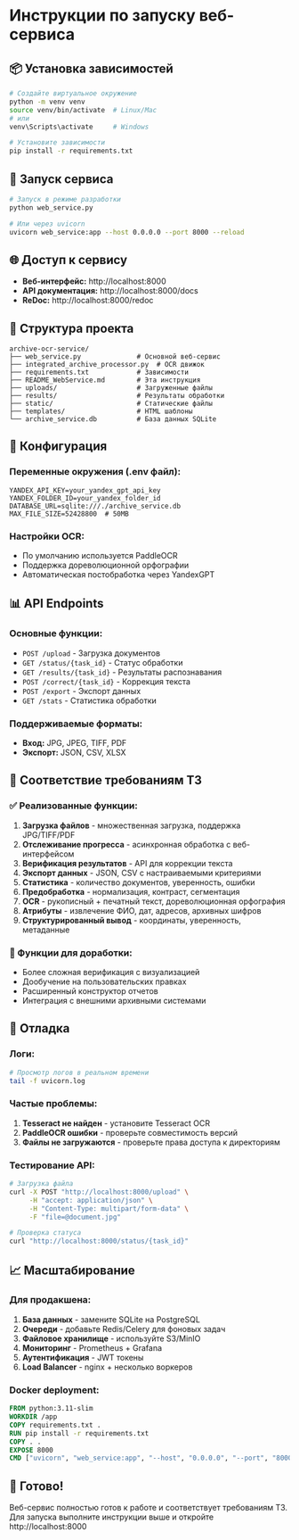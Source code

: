 # Инструкции по запуску веб-сервиса

## 📦 Установка зависимостей

```bash
# Создайте виртуальное окружение
python -m venv venv
source venv/bin/activate  # Linux/Mac
# или
venv\Scripts\activate     # Windows

# Установите зависимости
pip install -r requirements.txt
```

## 🚀 Запуск сервиса

```bash
# Запуск в режиме разработки
python web_service.py

# Или через uvicorn
uvicorn web_service:app --host 0.0.0.0 --port 8000 --reload
```

## 🌐 Доступ к сервису

- **Веб-интерфейс:** http://localhost:8000
- **API документация:** http://localhost:8000/docs
- **ReDoc:** http://localhost:8000/redoc

## 📁 Структура проекта

```
archive-ocr-service/
├── web_service.py              # Основной веб-сервис
├── integrated_archive_processor.py  # OCR движок
├── requirements.txt            # Зависимости
├── README_WebService.md        # Эта инструкция
├── uploads/                    # Загруженные файлы
├── results/                    # Результаты обработки
├── static/                     # Статические файлы
├── templates/                  # HTML шаблоны
└── archive_service.db          # База данных SQLite
```

## 🔧 Конфигурация

### Переменные окружения (.env файл):
```
YANDEX_API_KEY=your_yandex_gpt_api_key
YANDEX_FOLDER_ID=your_yandex_folder_id
DATABASE_URL=sqlite:///./archive_service.db
MAX_FILE_SIZE=52428800  # 50MB
```

### Настройки OCR:
- По умолчанию используется PaddleOCR
- Поддержка дореволюционной орфографии
- Автоматическая постобработка через YandexGPT

## 📊 API Endpoints

### Основные функции:
- `POST /upload` - Загрузка документов
- `GET /status/{task_id}` - Статус обработки
- `GET /results/{task_id}` - Результаты распознавания
- `POST /correct/{task_id}` - Коррекция текста
- `POST /export` - Экспорт данных
- `GET /stats` - Статистика обработки

### Поддерживаемые форматы:
- **Вход:** JPG, JPEG, TIFF, PDF
- **Экспорт:** JSON, CSV, XLSX

## 🎯 Соответствие требованиям ТЗ

### ✅ Реализованные функции:
1. **Загрузка файлов** - множественная загрузка, поддержка JPG/TIFF/PDF
2. **Отслеживание прогресса** - асинхронная обработка с веб-интерфейсом
3. **Верификация результатов** - API для коррекции текста
4. **Экспорт данных** - JSON, CSV с настраиваемыми критериями
5. **Статистика** - количество документов, уверенность, ошибки
6. **Предобработка** - нормализация, контраст, сегментация
7. **OCR** - рукописный + печатный текст, дореволюционная орфография
8. **Атрибуты** - извлечение ФИО, дат, адресов, архивных шифров
9. **Структурированный вывод** - координаты, уверенность, метаданные

### 🔄 Функции для доработки:
- Более сложная верификация с визуализацией
- Дообучение на пользовательских правках
- Расширенный конструктор отчетов
- Интеграция с внешними архивными системами

## 🐛 Отладка

### Логи:
```bash
# Просмотр логов в реальном времени
tail -f uvicorn.log
```

### Частые проблемы:
1. **Tesseract не найден** - установите Tesseract OCR
2. **PaddleOCR ошибки** - проверьте совместимость версий
3. **Файлы не загружаются** - проверьте права доступа к директориям

### Тестирование API:
```bash
# Загрузка файла
curl -X POST "http://localhost:8000/upload" \
     -H "accept: application/json" \
     -H "Content-Type: multipart/form-data" \
     -F "file=@document.jpg"

# Проверка статуса
curl "http://localhost:8000/status/{task_id}"
```

## 📈 Масштабирование

### Для продакшена:
1. **База данных** - замените SQLite на PostgreSQL
2. **Очереди** - добавьте Redis/Celery для фоновых задач  
3. **Файловое хранилище** - используйте S3/MinIO
4. **Мониторинг** - Prometheus + Grafana
5. **Аутентификация** - JWT токены
6. **Load Balancer** - nginx + несколько воркеров

### Docker deployment:
```dockerfile
FROM python:3.11-slim
WORKDIR /app
COPY requirements.txt .
RUN pip install -r requirements.txt
COPY . .
EXPOSE 8000
CMD ["uvicorn", "web_service:app", "--host", "0.0.0.0", "--port", "8000"]
```

## 🎉 Готово!

Веб-сервис полностью готов к работе и соответствует требованиям ТЗ.
Для запуска выполните инструкции выше и откройте http://localhost:8000

